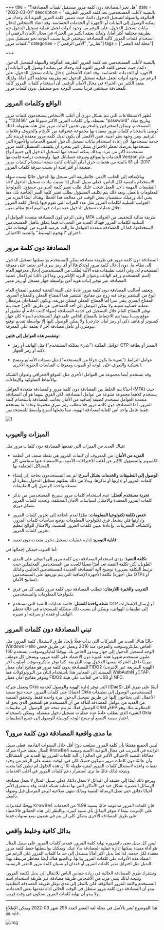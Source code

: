 +++
title = "هل تغير المصادقة دون كلمة مرور مستقبل تقنيات المصادقة؟"
date = "2022-03-01"
description = "بالنسبة لأغلب المستخدمين تعد كلمة المرور الطريقة المألوفة والسهلة لتسجيل الدخول دائما، حيث تضمن كلمة المرور القوية أنك وحدك من يمكنه الوصول إلى البيانات أو الأجهزة أو الخدمات الحساسة. وقد اعتاد الأشخاص إدخال بيانات تسجيل الدخول، على الرغم من وجود أدوات لجعل عملية تسجيل الدخول تتم بطريقة مختلفة أكثر أمانا، ولذلك يعتقد الكثير من الخبراء في مجال الأمان الرقمي أن استخدام كلمات المرور كآلية للمصادقة سيختفي قريبا بسبب التوجه نحو مستقبل بدون كلمات مرور."
categories = ["تقارير", "اﻷمن الرقمي"]
tags = ["مجلة لغة العصر"]

+++

بالنسبة لأغلب المستخدمين تعد كلمة المرور الطريقة المألوفة والسهلة لتسجيل الدخول دائما، حيث تضمن كلمة المرور القوية أنك وحدك من يمكنه الوصول إلى البيانات أو الأجهزة أو الخدمات الحساسة. وقد اعتاد الأشخاص إدخال بيانات تسجيل الدخول، على الرغم من وجود أدوات لجعل عملية تسجيل الدخول تتم بطريقة مختلفة أكثر أمانا، ولذلك يعتقد الكثير من الخبراء في مجال الأمان الرقمي أن استخدام كلمات المرور كآلية للمصادقة سيختفي قريبا بسبب التوجه نحو مستقبل بدون كلمات مرور.

## الواقع وكلمات المرور

تُظهر الاستطلاعات التي تتم بشكل دوري أن أغلب الأشخاص يستخدمون كلمات مرور بسيطة، وأن كلمات المرور الأكثر شيوعًا هي "123456" و \"password\" وتاريخ ميلاد المستخدم، ويمكن للمخترقين والمخربين تخمين كلمات مرور مثل هذه بسهولة، لذلك يُوصى باستخدام كلمات مرور معقدة بها مجموعة عشوائية من الأرقام والحروف وعلامات الترقيم. ومن وجهة نظر أمنية، فمن الأفضل أن يكون لديك كلمة مرور معقدة فريدة لكل خدمة تستخدمها، لأن إعادة استخدام بيانات تسجيل الدخول لجميع الخدمات والأجهزة التي تستخدمها يعرضك لخطر الاختراق بشكل كبير بمجرد أن يكتشف المتسلل كلمة مرور مستخدمة أكثر من مرة، وبذلك يمكنه استخدامها لتسجيل الدخول إلى جميع أنواع الخدمات والمواقع وسرقة حساباتك فيها. وأوضحت دراسة قامت بها Verizon في عام 2017، أن 81 بالمئة من هجمات خرق أمان البيانات كانت نتيجة استخدام كلمات مرور ضعيفة أو افتراضية أو بسبب سرقة كلمات المرور.

وبالإضافة إلى الجانب الأمني، فالطريقة التي نسجل بها الدخول حاليًا ليست سهلة الاستخدام بالنسبة لكل الناس، فعلى سبيل المثال إذا نسيت بيانات تسجيل الدخول لأحد التطبيقات المهمة داخل العمل فيجب عليك طلب تغيير كلمة السر من مسؤول تكنولوجيا المعلومات بالعمل، وبعد ذلك يتم تكليف المسؤول بطلب تغيير كلمة السر الخاصة بك، مما يعني أنك وزميلك ستقضيان بعض الوقت في معالجة هذا الخطأ. وهناك أيضًا المزيد من الجوانب السلبية لكلمات المرور مثل عدد المرات التي تقوم فيها بإدخال كلمة المرور خلال عمليات تسجيل الدخول عدة مرات في اليوم لفتح نظام معين.

وعلى الرغم كون المصادقة متعددة العوامل أو MFA طريقة مثالية للتخفيف من الجوانب السلبية لكلمات المرور فهناك العديد من التحديات فيما يتعلق بتأهيل المستخدمين لاستخدامها، كما أن المصادقة متعددة العوامل ما زالت عرضة للمزيد من الهجمات مثل اختراق \"الهجوم الوسيط\" والتصيد الاحتيالي.



## المصادقة دون كلمة مرور

المصادقة دون كلمة مرور هي طريقة مصادقة يمكن للمستخدم بواسطتها تسجيل الدخول إلى نظام ما، دون إدخال كلمة مرور (وتذكرها) أو أي رمز سري آخر يعتمد على معرفة المستخدم له. وفي أغلب تطبيقات هذه الآلية يُطلب من المستخدمين إدخال معرفهم العام (اسم المستخدم ورقم الهاتف وعنوان البريد الإلكتروني وما إلى ذلك) ثم إكمال عملية المصادقة عبر توفير إثبات هوية آمن بواسطة جهاز مسجل أو رمز مميز.

وتعتمد أساليب المصادقة دون كلمة مرور عادةً على البنية التحتية لتشفير المفتاح العام (نوع من التشفير يوجد فيه زوج من مفاتيح التشفير هما المفتاح المعلن والمفتاح السري. المفتاح السري يبقى سرا أما المفتاح المعلن فيمكن توزيعه. ويكون المفتاحان مرتبطان بعملية حسابية معينة ولا يمكن التوصل إلى أحد المفتاحين عن طريق الآخر) حيث يتم توفير المفتاح العام خلال التسجيل في خدمة المصادقة (سواء كانت خادم أو تطبيق أو موقع ويب) بينما يتم الاحتفاظ بالمفتاح الخاص على جهاز المستخدم (سواء كان جهاز كمبيوتر أو هاتف ذكي أو رمز أمان خارجي) ولا يمكن الوصول إليها إلا بواسطة تقديم توقيع بيومتري أو عامل مصادقة آخر لا يعتمد على المعرفة.

**وتنقسم هذه العوامل إلى فئتين:**

-   عوامل الملكية (\"شيء يمتلكه المستخدم\") مثل الهاتف أو
    رمز OTP المميز أو بطاقة ذكية أو رمز الجهاز.

-   عوامل الترابط (\"شيء ما يكون جزءًا من المستخدم\") مثل بصمات الأصابع ومسح الشبكية والتعرف على الوجه أو الصوت ومعرفات القياسات الحيوية الأخرى.

وقد تستخدم أيضا مجموعة من العوامل الأخرى مثل الموقع الجغرافي وعنوان الشبكة والأنماط السلوكية والإيماءات.

أحيانًا يتم الخلط بين المصادقة دون كلمة مرور والمصادقة متعددة العوامل (MFA) حيث يستخدم كلاهما مجموعة متنوعة من عوامل المصادقة، لكن الفرق بينهما هو أن المصادقة متعددة العوامل تستخدم كطبقة إضافية من الأمان بجانب المصادقة باستخدام كلمة المرور، أما المصادقة دون كلمة مرور فلا تتطلب رمز سري محفوظ وعادة ما يستخدم فقط عامل واحد آمن للغاية لمصادقة الهوية، مما يجعلها أسرع وأبسط للمستخدمين.

![1](images/1.png)

## الميزات والعيوب

هناك العديد من الميزات التي تقدمها المصادقة دون كلمات مرور
مثل:

-   **المزيد من الأمان**: من المعروف أن كلمات المرور هي نقطة ضعف في أنظمة الكمبيوتر والمسؤول الأكبر عن أغلب الاختراقات الأمنية، وبالاستغناء عنها ستختفي كل المشاكل المتعلقة بها.

-   **الوصول إلى التطبيقات والخدمات بشكل أسرع**: لم يعد المستخدمون بحاجة إلى إنشاء كلمات المرور أو إدارتها أو تذكرها، وبدلا من ذلك يمكنهم تسجّيل الدخول بنظرة أو ضغطة واحدة للوصول إلى التطبيقات.

-   **تجربة مستخدم أفضل**: عدم استخدام كلمات مرور سيريح المستخدمين من تذكر كلمات المرور المعقدة والامتثال لسياسات الأمان المختلفة، وتجديد كلمات المرور بشكل دوري.

-   **خفض تكلفة تكنولوجيا المعلومات**: نظرًا لعدم الحاجة إلى تخزين كلمات المرور وإدارتها فلن ينشغل فرق تكنولوجيا المعلومات بوضع سياسات كلمات المرور، واكتشاف التسريبات، وإعادة تعيين كلمات المرور المنسية، والامتثال للوائح تنظيم تخزين كلمات المرور.

-   **قابلية التوسع**: إدارة عمليات تسجيل دخول متعددة دون تعقيد.

أما العيوب فيمكن إجمالها في:

-   **تكلفة التنفيذ**: يؤدي استخدام المصادقة دون كلمة مرور إلى التوفير على المدى الطويل، لكن تكلفة التنفيذ تعد أمرًا معيقًا للعديد من المستخدمين المحتملين حيث ترتبط التكلفة بضرورة توضيح آلية المصادقة الجديدة للمستخدمين الحاليين وكذلك تكلفة الأجهزة الإضافية التي يتم توزيعها على المستخدمين (مثل أجهزة OTPs أو مفاتيح الأمان).

-   **التدريب والخبرة اللازمتان**: تتطلب المصادقة دون كلمة مرور تكيف كل من فرق تكنولوجيا المعلومات والمستخدمين.

-   **نقطة واحدة للفشل**: خاصة عمليات التنفيذ التي تستخدم OTP أو إرسال الإشعارات إلى تطبيقات الهواتف، ويمكن أن يسبب ذلك مشكلة للمستخدم في حالة تحطم الهاتف أو فقده أو سرقته أو تغييره.



## تبني المصادقة دون كلمات المرور

حاليًا هناك العديد من الشركات التي بدأت فعلًا بإيجاد طرق لاستبدال كلمة المرور، مثل Windows Hello الخاص بمايكروسوفت والموجود منذ 2016 ويعمل عن طريق فحص الوجه لتسجيل الدخول إلى جهاز ويندوز الخاص بك. ووفقًا لمايكروسوفت، يستخدم 150 مليون مستخدم شهريا هذه الميزة دون الاعتماد على كلمة مرور، ويسجل كل موظف تقريبًا داخل الشركة نفسها الدخول بهذه الطريقة. كما توفر مايكروسوفت أسلوب آخر للمصادقة بدون كلمة مرور هو مفاتيح أمان معيار FIDO2 (الهوية السريعة عبر الإنترنت) المستند إلى المعايير هذا باستخدام اثنان من البروتوكولات هما WebAuthN وCTAP، وتتوفر مفاتيح أمان معيار FIDO2 في الغالب على هيئة USB أو NFC.

وتعمل شركة Okta التي توفر إدارة الهوية والوصول كخدمة (IDaaS) أيضًا على طرق أقل اعتمادًا على كلمات المرور، حيث تتيح منصة Okta للمستخدمين الوصول إلى تطبيقات الأعمال التي يحتاجون إليها عن طريق تسجيل الدخول مرة واحدة فقط. وتتحقق المنصة من العديد من عوامل المصادقة للتأكد من أن المستخدم هو الشخص الذي يحق له الوصول فعلًا، ثم يتم منحه حق الوصول إلى تطبيقات CRM وERP المطلوبة مثلا، وهو الشيء الذي يتطلب عادةً عدة عمليات تسجيل دخول منفصلة. ويمكن باستخدام Okta اختيار بصمة الإصبع أو مسح الوجه كوسيلة للوصول إلى جميع التطبيقات.



## ما مدى واقعية المصادقة دون كلمة مرور؟

ليس الجميع مقتنعًا بأن كلمة المرور ستلعب دورًا أقل خلال السنوات القادمة. فعلى سبيل المثال يعتقد خبراء شركة KnowBe4 الرائدة في التدريب في مجال التوعية الأمنية ومنصة محاكاة التصيد الاحتيالي  الأكبر في العالم أن آلية كلمات المرور بها العديد من المشاكل، وأن عالمًا دون كلمات مرور سيكون جميلا، لكن في الوقت نفسه على الرغم من وجود تقنيات واعدة لاستبدال كلمات المرور لفترة طويلة إلا أن هذه الحلول لم تطبق كما يجب، ونتيجة لذلك غالبًا ما نرى استمرار دعم كلمات المرور في أغلب الخدمات.

ويرجع ذلك أيضًا إلى حقيقة أن البدائل لا تعمل دائمًا، فعلى سبيل المثال لا تعمل مصادقة الرسائل القصيرة بشكل جيد في الأماكن التي بها تغطية شبكة قليلة، وقد يستغرق الأمر أحيانًا دقائق حتى تصل الرسالة النصية وبذلك تنتهي صلاحية الرمز المرسل قبل وصوله بالفعل.

ووفقًا لتقديرات KnowBe4 فإن كلمات المرور مدعومة حاليًا بنسبة 99% من الخدمات على الإنترنت بينما لا تتوفر البدائل بأي نسبة كبيرة. وبالنظر إلى هذه الحقائق فالاعتماد على طرق المصادقة الأخرى بشكل كلي لن يتم في غضون بضع سنوات فقط.



## بدائل كافية وخليط واقعي

ليس كل بديل يعني بالضرورة نهاية كلمة المرور، فمدير كلمات المرور على سبيل المثال هو أداة مفيدة يمكنها إدارة عملية المصادقة بدلا عنك، ويمكنك بواسطتها حفظ كلمة مرور معقدة لكل خدمة، لذا تعدّ بديل أكثر أمانًا يستبدل إلى حد ما كلمات المرور على الرغم من اعتماد هذه الأدوات على كلمات المرور بذاتها. وبالطبع هناك أيضًا مخاطر مرتبطة بهذا البديل مثل اختراق مدير كلمات المرور أو فقدان أو نسيان كلمة مرور المدير الرئيسية.

وتشترك طرق المصادقة الحالية في زيادة حماس الناس للانتقال إلى بديل لكلمة المرور، ونتيجة لذلك يتبنى مزيد من الأشخاص طريقة مصادقة غير طريقة استخدام اسم المستخدم وكلمة المرور المألوفة، لكن بالنظر إلى مدى توغل طريقة المصادقة التقليدية يبدو أن المصادقة دون كلمة مرور ستظل في الوقت الحالي أداة تقدمها بعض الخدمات، ولا يبدو أن نهاية كلمات المرور ستكون في وقت قريب.

---

هذا الموضوع نُشر باﻷصل في مجلة لغة العصر العدد 255 شهر 03-2022 ويمكن الإطلاع عليه [هنا](https://drive.google.com/file/d/1WSE8sZrPba8S770i58WIeMVXwkpAVTzz/view?usp=sharing).

![img](images/255-2.png)
